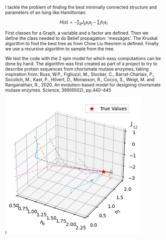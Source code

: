 I tackle the problem of finding the best minimally connected structure and parameters of an Ising like Hamiltonian:

$$H(s)=-\sum_{ij}J_{ij} s_is_j - \sum_i h_i s_i$$

First classes for a Graph, a variable and a factor are defined. Then we define the class needed to do Belief propagation: 'messages'. 
The Kruskal algorithm to find the best tree as from Chow Liu theorem is defined.
Finally we use a recursive algorithm to sample from the tree.

We test the code with the 2 spin model for which easy computations can be done by hand.
The algorithm was first created as part of a project to try to describe protein sequences from chorismate mutase enzymes, taking inspiration from: Russ, W.P., Figliuzzi, M., Stocker, C., Barrat-Charlaix, P., Socolich, M., Kast, P., Hilvert, D., Monasson, R.,
Cocco, S., Weigt, M. and Ranganathan, R., 2020. An evolution-based model for designing chorismate mutase enzymes. Science, 369(6502), pp.440-445

!![alt text](https://github.com/Wraithmat/Belief_propagation_Ising/blob/5c104d055b933e642332eb39cbd931dab0f9608f/Large_river.png)
